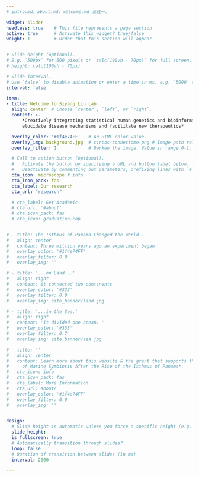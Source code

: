 ```yaml
---
# intro.md，about.md，welcome.md 三选一。

widget: slider 
headless: true    # This file represents a page section.
active: true      # Activate this widget? true/false
weight: 1         # Order that this section will appear.


# Slide height (optional).
# E.g. `500px` for 500 pixels or `calc(100vh - 70px)` for full screen.
# height: calc(100vh - 70px)

# Slide interval.
# Use `false` to disable animation or enter a time in ms, e.g. `5000` (5s).
interval: false

item:
- title: Welcome to Siyang Liu Lab
  align: center  # Choose `center`, `left`, or `right`.
  content: >-
      *Creatively integrating statistical human genetics and bioinformatics to
      elucidate disease mechanisms and facilitate new therapeutics*

  overlay_color: '#1f4e74FF'   # An HTML color value.
  overlay_img: background.jpg  # circos-connectome.png # Image path relative to your `assets/media/` folder.
  overlay_filter: 1            # Darken the image. Value in range 0-1.

  # Call to action button (optional).
  #   Activate the button by specifying a URL and button label below.
  #   Deactivate by commenting out parameters, prefixing lines with `#`
  cta_icon: microscope # info
  cta_icon_pack: fas
  cta_label: Our research
  cta_url: "research"

  # cta_label: Get Academic
  # cta_url: '#about'
  # cta_icon_pack: fas
  # cta_icon: graduation-cap


# - title: The Isthmus of Panama Changed the World...
#   align: center 
#   content: Three million years ago an experiment began
#   overlay_color: '#1f4e74FF'
#   overlay_filter: 0.0
#   overlay_img: ''

# - title: '...on Land...'
#   align: right 
#   content: it connected two continents
#   overlay_color: '#333'
#   overlay_filter: 0.0
#   overlay_img: site_banner/land.jpg

# - title: '...in the Sea.'
#   align: right 
#   content: 'it divided one ocean. '
#   overlay_color: '#333'
#   overlay_filter: 0.7
#   overlay_img: site_banner/sea.jpg

# - title: ''
#   align: center 
#   content: Learn more about this website & the grant that supports the work---*Divergence
#     of Marine Symbiosis After the Rise of the Isthmus of Panama*.
#   cta_icon: info
#   cta_icon_pack: fas
#   cta_label: More Information
#   cta_url: about/
#   overlay_color: '#1f4e74FF'
#   overlay_filter: 0.0
#   overlay_img: ''


design:
  # Slide height is automatic unless you force a specific height (e.g. '400px')
  slide_height:
  is_fullscreen: true
  # Automatically transition through slides?
  loop: false
  # Duration of transition between slides (in ms)
  interval: 2000

---
```


